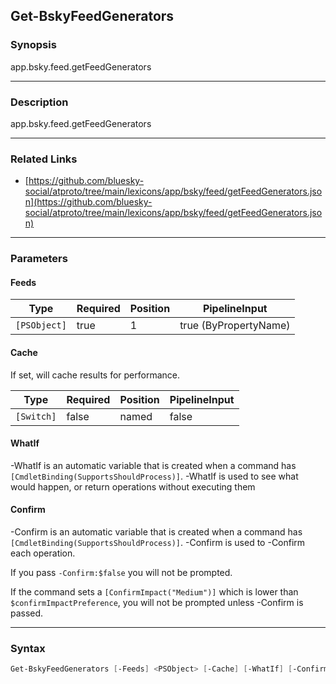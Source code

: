 Get-BskyFeedGenerators
----------------------




### Synopsis
app.bsky.feed.getFeedGenerators



---


### Description

app.bsky.feed.getFeedGenerators



---


### Related Links
* [https://github.com/bluesky-social/atproto/tree/main/lexicons/app/bsky/feed/getFeedGenerators.json](https://github.com/bluesky-social/atproto/tree/main/lexicons/app/bsky/feed/getFeedGenerators.json)





---


### Parameters
#### **Feeds**




|Type        |Required|Position|PipelineInput        |
|------------|--------|--------|---------------------|
|`[PSObject]`|true    |1       |true (ByPropertyName)|



#### **Cache**

If set, will cache results for performance.






|Type      |Required|Position|PipelineInput|
|----------|--------|--------|-------------|
|`[Switch]`|false   |named   |false        |



#### **WhatIf**
-WhatIf is an automatic variable that is created when a command has ```[CmdletBinding(SupportsShouldProcess)]```.
-WhatIf is used to see what would happen, or return operations without executing them
#### **Confirm**
-Confirm is an automatic variable that is created when a command has ```[CmdletBinding(SupportsShouldProcess)]```.
-Confirm is used to -Confirm each operation.

If you pass ```-Confirm:$false``` you will not be prompted.


If the command sets a ```[ConfirmImpact("Medium")]``` which is lower than ```$confirmImpactPreference```, you will not be prompted unless -Confirm is passed.



---


### Syntax
```PowerShell
Get-BskyFeedGenerators [-Feeds] <PSObject> [-Cache] [-WhatIf] [-Confirm] [<CommonParameters>]
```
